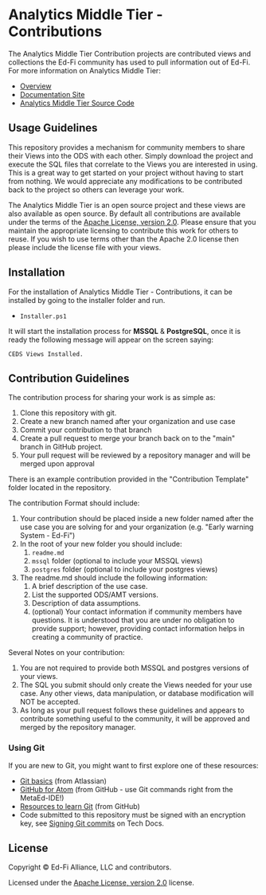 # Analytics Middle Tier - Contributions

The Analytics Middle Tier Contribution projects are contributed views and collections the Ed-Fi community has used to pull information out of Ed-Fi. For more information on Analytics Middle Tier:

* [Overview](https://techdocs.ed-fi.org/display/EDFITOOLS/AMT+Overview)
* [Documentation Site](https://techdocs.ed-fi.org/display/EDFITOOLS/Analytics+Middle+Tier)
* [Analytics Middle Tier Source Code](https://github.com/Ed-Fi-Alliance-OSS/Ed-Fi-Analytics-Middle-Tier)

## Usage Guidelines

This repository provides a mechanism for community members to share their Views into the ODS with each other. Simply download the project and execute the SQL files that correlate to the Views you are interested in using. This is a great way to get started on your project without having to start from nothing.  We would appreciate any modifications to be contributed back to the project so others can leverage your work.

The Analytics Middle Tier is an open source project and these views are also available as open source. By default all contributions are available under the terms of the [Apache License, version 2.0](license). Please ensure that you maintain the appropriate licensing to contribute this work for others to reuse. If you wish to use terms other than the Apache 2.0 license then please include the license file with your views.

## Installation

For the installation of Analytics Middle Tier - Contributions, it can be installed by going to the installer folder and run.

- `Installer.ps1`
  
It will start the installation process for **MSSQL** & **PostgreSQL**, once it is ready the following message will appear on the screen saying:

`CEDS Views Installed.`

## Contribution Guidelines

The contribution process for sharing your work is as simple as:

1. Clone this repository with git.
1. Create a new branch named after your organization and use case
1. Commit your contribution to that branch
1. Create a pull request to merge your branch back on to the "main" branch in GitHub project.
1. Your pull request will be reviewed by a repository manager and will be merged upon approval

There is an example contribution provided in the "Contribution Template" folder located in the repository.

The contribution Format should include:

1. Your contribution should be placed inside a new folder named after the use case you are solving for and your organization (e.g. "Early warning System - Ed-Fi")
1. In the root of your new folder you should include:
    1. `readme.md`
    1. `mssql` folder (optional to include your MSSQL views)
    1. `postgres` folder (optional to include your postgres views)
1. The readme.md should include the following information:
    1. A brief description of the use case.
    1. List the supported ODS/AMT versions.
    1. Description of data assumptions.
    1. (optional) Your contact information if community members have questions. It is understood that you are under no obligation to provide support; however, providing contact information helps in creating a community of practice.

Several Notes on your contribution:

1.  You are not required to provide both MSSQL and postgres versions of your views.
1.  The SQL you submit should only create the Views needed for your use case.  Any other views, data manipulation, or database modification will NOT be accepted.
1. As long as your pull request follows these guidelines and appears to contribute something useful to the community, it will be approved and merged by the repository manager.

### Using Git

If you are new to Git, you might want to first explore one of these resources:

* [Git basics](https://www.atlassian.com/git) (from Atlassian)
* [GitHub for Atom](https://github.atom.io/) (from GitHub - use Git commands right from the MetaEd-IDE!)
* [Resources to learn Git](https://try.github.io/) (from GitHub)
* Code submitted to this repository must be signed with an encryption key, see [Signing Git commits](https://techdocs.ed-fi.org/display/ETKB/Signing+Git+Commits) on Tech Docs.

## License
Copyright &copy; Ed-Fi Alliance, LLC and contributors.

Licensed under the [Apache License, version 2.0](https://www.ed-fi.org/getting-started/license-ed-fi-technology/) license.
